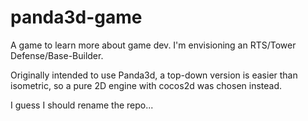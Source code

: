 # panda3d-game
A game to learn more about game dev. I'm envisioning an RTS/Tower Defense/Base-Builder.

Originally intended to use Panda3d, a top-down version is easier than isometric, so a pure 2D engine with cocos2d was chosen instead.

I guess I should rename the repo...
